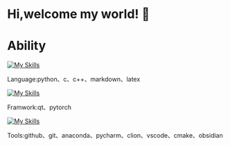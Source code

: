 # Hi,welcome my world! 👋

# Ability

[![My Skills](https://skillicons.dev/icons?i=py,c,cpp,markdown,latex&theme=dark)](https://skillicons.dev)

Language:python、c、c++、markdown、latex

[![My Skills](https://skillicons.dev/icons?i=qt,pytorch&theme=dark)](https://skillicons.dev)

Framwork:qt、pytorch

[![My Skills](https://skillicons.dev/icons?i=github,git,anaconda,pycharm,clion,vscode,cmake,obsidian&theme=dark)](https://skillicons.dev)

Tools:github、git、anaconda、pycharm、clion、vscode、cmake、obsidian


<!--
**SaltGardenia/SaltGardenia** is a ✨ _special_ ✨ repository because its `README.md` (this file) appears on your GitHub profile.

Here are some ideas to get you started:

- 🔭 I’m currently working on ...
- 🌱 I’m currently learning ...
- 👯 I’m looking to collaborate on ...
- 🤔 I’m looking for help with ...
- 💬 Ask me about ...
- 📫 How to reach me: ...
- 😄 Pronouns: ...
- ⚡ Fun fact: ...
-->
